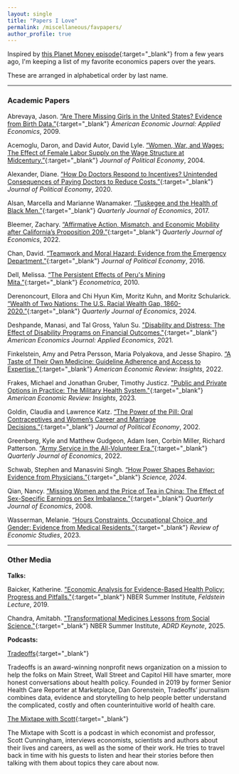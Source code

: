 ```yaml
---
layout: single
title: "Papers I Love"
permalink: /miscellaneous/favpapers/
author_profile: true
---
```

Inspired by [this Planet Money episode](https://www.npr.org/2023/01/27/1152015250/economics-papers-nigeria-church-vietnam-china-sweden){:target="_blank"} from a few years ago, I'm keeping a list of my favorite economics papers over the years.

These are arranged in alphabetical order by last name.

---
### Academic Papers

Abrevaya, Jason. [“Are There Missing Girls in the United States? Evidence from Birth Data.”](https://www.aeaweb.org/articles?id=10.1257/app.1.2.1){:target="_blank"} *American Economic Journal: Applied Economics*, 2009.

Acemoglu, Daron, and David Autor, David Lyle. [“Women, War, and Wages: The Effect of Female Labor Supply on the Wage Structure at Midcentury.”](https://www.journals.uchicago.edu/doi/abs/10.1086/383100){:target="_blank"} *Journal of Political Economy*, 2004.

Alexander, Diane. [“How Do Doctors Respond to Incentives? Unintended Consequences of Paying Doctors to Reduce Costs.”](https://www.journals.uchicago.edu/doi/10.1086/710334#:~:text=Doctors%20respond%20to%20the%20bonuses,costs%20or%20change%20procedure%20use.){:target="_blank"} *Journal of Political Economy*, 2020.

Alsan, Marcella and Marianne Wanamaker. [“Tuskegee and the Health of Black Men.”](https://pubmed.ncbi.nlm.nih.gov/30505005/){:target="_blank"} *Quarterly Journal of Economics*, 2017.

Bleemer, Zachary. [“Affirmative Action, Mismatch, and Economic Mobility after California’s Proposition 209.”](https://academic.oup.com/qje/article/137/1/115/6360982?guestAccessKey=95fdbb6a-a289-4d5e-850f-cc3e162b0426&login=false){:target="_blank"} *Quarterly Journal of Economics*, 2022.

Chan, David. [“Teamwork and Moral Hazard: Evidence from the Emergency Department.”](https://fsi-live.s3.us-west-1.amazonaws.com/s3fs-public/teamwork_and_moral_hazard.pdf){:target="_blank"} *Journal of Political Economy*, 2016.

Dell, Melissa. [“The Persistent Effects of Peru's Mining Mita.”](https://scholar.harvard.edu/files/dell/files/ecta8121_0.pdf){:target="_blank"} *Econometrica*, 2010.

Derenoncourt, Ellora and Chi Hyun Kim, Moritz Kuhn, and Moritz Schularick. [“Wealth of Two Nations: The U.S. Racial Wealth Gap, 1860-2020.”](https://academic.oup.com/qje/article/139/2/693/7276493?login=false){:target="_blank"} *Quarterly Journal of Economics*, 2024.

Deshpande, Manasi, and Tal Gross, Yalun Su. ["Disability and Distress: The Effect of Disability Programs on Financial Outcomes."](https://www.aeaweb.org/articles?id=10.1257/app.20190709){:target="_blank"} *American Economics Journal: Applied Economics*, 2021.

Finkelstein, Amy and Petra Persson, Maria Polyakova, and Jesse Shapiro. [“A Taste of Their Own Medicine: Guideline Adherence and Access to Expertise.”](https://www.aeaweb.org/articles?id=10.1257/aeri.20210591){:target="_blank"} *American Economic Review: Insights*, 2022.

Frakes, Michael and Jonathan Gruber, Timothy Justicz. ["Public and Private Options in Practice: The Military Health System."](https://www.aeaweb.org/articles?id=10.1257/pol.20210625){:target="_blank"} *American Economic Review: Insights*, 2023.

Goldin, Claudia and Lawrence Katz. [“The Power of the Pill: Oral Contraceptives and Women’s Career and Marriage Decisions.”](https://www.journals.uchicago.edu/doi/10.1086/340778){:target="_blank"} *Journal of Political Economy*, 2002.

Greenberg, Kyle and Matthew Gudgeon, Adam Isen, Corbin Miller, Richard Patterson. [“Army Service in the All-Volunteer Era.”](https://academic.oup.com/qje/article-abstract/137/4/2363/6615487?redirectedFrom=fulltext){:target="_blank"} *Quarterly Journal of Economics*, 2022.

Schwab, Stephen and Manasvini Singh. [“How Power Shapes Behavior: Evidence from Physicians.”](https://www.dropbox.com/scl/fi/j5s9jlwngqrue0ilafy0z/Power-MS-SS.pdf?rlkey=jqu23etvm4lsfix7v98rkma9o&dl=0){:target="_blank"} *Science, 2024*.

Qian, Nancy. [“Missing Women and the Price of Tea in China: The Effect of Sex-Specific Earnings on Sex Imbalance.”](https://www.jstor.org/stable/25098928){:target="_blank"} *Quarterly Journal of Economics*, 2008.

Wasserman, Melanie. [“Hours Constraints, Occupational Choice, and Gender: Evidence from Medical Residents.”](https://static1.squarespace.com/static/57bdef2ecd0f687f9fbfec30/t/62bba4dc7a8f95070da55205/1656464606706/residents.pdf){:target="_blank"} *Review of Economic Studies*, 2023.

---

### Other Media

**Talks:**

Baicker, Katherine. ["Economic Analysis for Evidence-Based Health Policy: Progress and Pitfalls."](https://www.youtube.com/watch?v=-MubZ49cs_Y){:target="_blank"} NBER Summer Institute, *Feldstein Lecture*, 2019.

Chandra, Amitabh. ["Transformational Medicines Lessons from Social Science."](https://www.youtube.com/watch?v=2QuV-acw3ww){:target="_blank"} NBER Summer Institute, *ADRD Keynote*, 2025.

**Podcasts:**

[Tradeoffs](https://open.spotify.com/show/7kOpJgExMmsQRYxmpTOgUY?si=a49c1bd6a590434b){:target="_blank"}

Tradeoffs is an award-winning nonprofit news organization on a mission to help the folks on Main Street, Wall Street and Capitol Hill have smarter, more honest conversations about health policy. Founded in 2019 by former Senior Health Care Reporter at Marketplace, Dan Gorenstein, Tradeoffs’ journalism combines data, evidence and storytelling to help people better understand the complicated, costly and often counterintuitive world of health care.

[The Mixtape with Scott](https://open.spotify.com/show/2wDlnDFyWoHtflRVrnsO7i?si=a42b8739b6cd4fc1){:target="_blank"}

The Mixtape with Scott is a podcast in which economist and professor, Scott Cunningham, interviews economists, scientists and authors about their lives and careers, as well as the some of their work. He tries to travel back in time with his guests to listen and hear their stories before then talking with them about topics they care about now.




 

